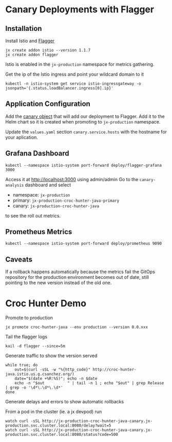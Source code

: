 # Canary Deployments with Flagger

## Installation

Install Istio and [Flagger](https://docs.flagger.app)

    jx create addon istio --version 1.1.7
    jx create addon flagger

Istio is enabled in the `jx-production` namespace for metrics gathering.

Get the ip of the Istio ingress and point your wildcard domain to it

    kubectl -n istio-system get service istio-ingressgateway -o jsonpath='{.status.loadBalancer.ingress[0].ip}'

## Application Configuration

Add the [canary object](../charts/croc-hunter-java/templates/canary.yaml) that will add our deployment to Flagger. Add it to the Helm chart so it is created when promoting to `jx-production` namespace.

Update the `values.yaml` section `canary.service.hosts` with the hostname for your aplication.

## Grafana Dashboard

    kubectl --namespace istio-system port-forward deploy/flagger-grafana 3000

Access it at [http://localhost:3000](http://localhost:3000) using admin/admin
Go to the `canary-analysis` dashboard and select

* namespace: `jx-production`
* primary: `jx-production-croc-hunter-java-primary`
* canary: `jx-production-croc-hunter-java`

to see the roll out metrics.

## Prometheus Metrics

    kubectl --namespace istio-system port-forward deploy/prometheus 9090

## Caveats

If a rollback happens automatically because the metrics fail the GitOps repository for the production environment becomes out of date, still pointing to the new version instead of the old one.

# Croc Hunter Demo

Promote to production

    jx promote croc-hunter-java --env production --version 0.0.xxx

Tail the flagger logs

    kail -d flagger --since=5m

Generate traffic to show the version served

    while true; do
        out=$(curl -sSL -w "%{http_code}" http://croc-hunter-java.istio.us.g.csanchez.org/)
        date="$(date +%R:%S)"; echo -n $date
        echo -n "$out          " | tail -n 1 ; echo "$out" | grep Release | grep -o '\d*\.\d*\.\d*'
    done

Generate delays and errors to show automatic rollbacks

From a pod in the cluster (ie. a jx devpod) run

    watch curl -sSL http://jx-production-croc-hunter-java-canary.jx-production.svc.cluster.local:8080/delay?wait=5
    watch curl -sSL http://jx-production-croc-hunter-java-canary.jx-production.svc.cluster.local:8080/status?code=500
